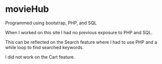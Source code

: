 # movieHub
Programmed using bootstrap, PHP, and SQL

When I worked on this site I had no previous exposure to PHP and SQL. 

This can be reflected on the Search feature where I had to use PHP and
a while loop to find searched keywords.

I did not work on the Cart feature.
